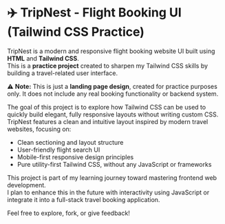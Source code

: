 # ✈️ TripNest - Flight Booking UI (Tailwind CSS Practice)

TripNest is a modern and responsive flight booking website UI built using **HTML** and **Tailwind CSS**.  
This is a **practice project** created to sharpen my Tailwind CSS skills by building a travel-related user interface.

⚠️ **Note:** This is just a **landing page design**, created for practice purposes only. It does not include any real booking functionality or backend system.

The goal of this project is to explore how Tailwind CSS can be used to quickly build elegant, fully responsive layouts without writing custom CSS.  
TripNest features a clean and intuitive layout inspired by modern travel websites, focusing on:

- Clean sectioning and layout structure
- User-friendly flight search UI
- Mobile-first responsive design principles
- Pure utility-first Tailwind CSS, without any JavaScript or frameworks

This project is part of my learning journey toward mastering frontend web development.  
I plan to enhance this in the future with interactivity using JavaScript or integrate it into a full-stack travel booking application.

Feel free to explore, fork, or give feedback!